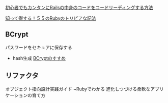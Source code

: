 [初心者でもカンタンにRailsの中身のコードをコードリーディングする方法](https://qiita.com/jabba/items/8a9ac664eb2a0e61e621)

[知って得する！５５のRubyのトリビアな記法](http://melborne.github.io/2013/03/04/ruby-trivias-you-should-know-4/)

## BCrypt
パスワードをセキュアに保存する
- hash生成
[BCryptのすすめ](https://qiita.com/ponkotuy/items/1a703b866ddf5c9fe80c)

## リファクタ
[](https://qiita.com/jabba/items/e169adb2f33532c119cf)

オブジェクト指向設計実践ガイド ~Rubyでわかる 進化しつづける柔軟なアプリケーションの育て方 
